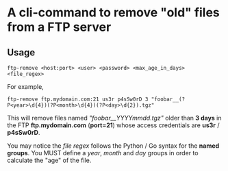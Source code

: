 # A cli-command to remove "old" files from a FTP server

## Usage

`ftp-remove <host:port> <user> <password> <max_age_in_days> <file_regex>`

For example,

`ftp-remove ftp.mydomain.com:21 us3r p4sSw0rD 3 "foobar__(?P<year>\d{4})(?P<month>\d{4})(?P<day>\d{2}).tgz"`

This will remove files named *"foobar__YYYYmmdd.tgz"* older than **3 days** in the FTP **ftp.mydomain.com** (**port=21**) whose access credentials are **us3r** / **p4sSw0rD**.

You may notice the *file regex* follows the Python / Go syntax for the **named groups**. You MUST define a *year*, *month* and *day* groups in order to calculate the "age" of the file.
